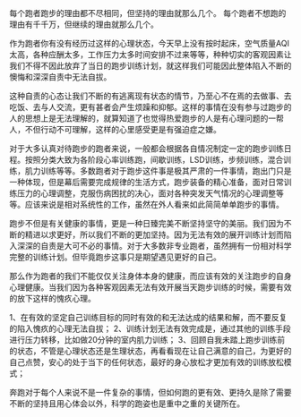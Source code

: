 每个跑者跑步的理由都不尽相同，但坚持的理由就那么几个。
每个跑者不想跑的理由有千千万，但继续的理由就那么几个。

作为跑者你有没有经历过这样的心理状态，今天早上没有按时起床，空气质量AQI太高，各种应酬太多，工作压力太多时间安排不过来等等，种种切实的客观因素让我们不得不因此放弃了当日的跑步训练计划，就这样我们可能因此整体陷入不断的懊悔和深深自责中无法自拔。

这种自责的心态让我们不断的有逃离现有状态的情节，乃至心不在焉的去做事、去吃饭、去与人交流，更有甚者会产生烦躁和抑郁。这样的事情在没有参与过跑步的人的思想上是无法理解的，就算知道了也觉得热爱跑步的人是有心理问题的一帮人，不但行动不可理解，这样的心里感受更是有强迫症之嫌。

对于大多认真对待跑步的跑者来说，一般都会根据各自情况制定一定的跑步训练日程。按照分类大致为各阶段心率训练跑，间歇训练，LSD训练，步频训练，混合训练，肌力训练等等。多数跑者对于跑步这件事是极其严肃的一件事情，跑出门只是一种体现，但是幕后需要完成规律的生活方式，跑步装备的精心准备，面对日常训练压力的心理调整，克服伤病困扰的决心，面对各种突发天气情况的心理调整等等。应该来说是相对系统性的工作，虽然在外人看来如此简简单单跑步的事情。

跑步不但是有关健康的事情，更是一种日臻完美不断坚持坚守的美丽。我们因为不断的精进以求更好，所以我们不断的更加坚持。因为无法有效的展开训练计划而陷入深深的自责是大可不必的事情。对于大多数非专业跑者，虽然拥有一份相对科学完整的训练计划。但毕竟跑步这事只是期望遇见更好的自己。

那么作为跑者的我们不能仅仅关注身体本身的健康，而应该有效的关注跑步的自身心理健康。当我们因为各种客观因素无法有效开展当天跑步训练的时候，需要有效的放下这样的愧疚心理。

1、在有效的坚定自己训练目标的同时有效的和无法达成的结果和解，而不要反复的陷入愧疚的心理无法自拔；
2、训练计划无法有效完成是，通过其他的训练手段进行压力转移，比如做20分钟的室内肌力训练；
3、回顾自我未踏上跑步训练前的状态，不管是心理状态还是生理状态，再看看现在让自己满意的自己，为更好的自己点赞，安心的处于当下的任何状态，最好的身心放松才更加有效的训练放松模式；

奔跑对于每个人来说不是一件复杂的事情，但如何跑的更有效、更持久是除了需要不断的坚持且用心体会以外，科学的跑姿也是重中之重的关键所在。
